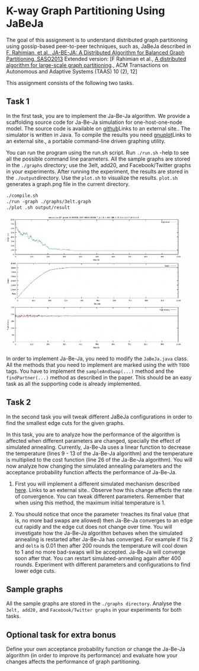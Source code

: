 # K-way Graph Partitioning Using JaBeJa

The goal of this assignment is to understand distributed graph partitioning using gossip-based peer-to-peer techniques, such as, JaBeJa described in [F. Rahimian, et al., JA-BE-JA: A Distributed Algorithm for Balanced Graph Partitioning, SASO2013](https://kth.instructure.com/courses/6420/files/1343721/download?verifier=SRj8uA2ClilCgXvGDriqXm70zR4RskRjOkdhoWcQ&wrap=1) Extended version: [F Rahimian et al., [A distributed algorithm for large-scale graph partitioning](http://publicatio.bibl.u-szeged.hu/5295/1/taas15.pdf)., ACM Transactions on Autonomous and Adaptive Systems (TAAS) 10 (2), 12]

This assignment consists of the following two tasks.

## Task 1

In the first task, you are to implement the Ja-Be-Ja algorithm. We provide a scaffolding source code for Ja-Be-Ja simulation for one-host-one-node model. The source code is available on [github](https://github.com/smkniazi/id2222)Links to an external site.. The simulator is written in Java. To compile the results you need [gnuplot](http://gnuplot.sourceforge.net/)Links to an external site., a portable command-line driven graphing utility.

You can run the program using the run.sh ​script. Run `./run.sh` -help to see all the possible command line parameters. All the sample graphs are stored in the `./graphs` directory; use the 3elt, add20, and Facebook/Twitter graphs in your experiments. After running the experiment, the results are stored in the `./output` ​directory. Use the `plot.sh` ​to visualize the results. `plot.sh​` generates a graph.png file in the current directory.

```
./compile.sh
./run -graph ./graphs/3elt.graph
./plot .sh output/result
```

![graph](./graph.jpg)

In order to implement Ja-Be-Ja, you need to modify the `JaBeJa.java` class. All the methods that you need to implement are marked using the with `TODO` tags. You have to implement the `sampleAndSwap(...)` ​method and the `findPartner(...)` method as described in the paper. This should be an easy task as all the supporting code is already implemented.

## Task 2

In the second task you will tweak different JaBeJa configurations in order to find the smallest edge cuts for the given graphs.

In this task, you are to analyze how the performance of the algorithm is affected when different parameters are changed, specially the effect of simulated annealing. Currently, Ja-Be-Ja uses a linear function to decrease the temperature (lines 9 - 13 of the Ja-Be-Ja algorithm) and the temperature is multiplied to the cost function (line 26 of the Ja-Be-Ja algorithm). You will now analyze how changing the simulated annealing parameters and the acceptance probability function affects the performance of Ja-Be-Ja.

1. First you will implement a different simulated mechanism described [here](http://katrinaeg.com/simulated-annealing.html). Links to an external site.. Observe how this change affects the rate of convergence. You can tweak different parameters. Remember that when using this method, the maximum initial temperature is 1.

2. You should notice that once the parameter `T`reaches its final value (that is, no more bad swaps are allowed) then Ja-Be-Ja converges to an edge cut rapidly and the edge cut does not change over time. You will investigate how the Ja-Be-Ja algorithm behaves when the simulated annealing is restarted after Ja-Be-Ja has converged. For example if `T`is 2 and `delta` is 0.01 then after 200 rounds the temperature will cool down to 1 and no more bad-swaps will be accepted. Ja-Be-Ja will converge soon after that. You can restart simulated-annealing again after 400 rounds. Experiment with different parameters and configurations to find lower edge cuts.

## Sample graphs

All the sample graphs are stored in the `./graphs directory`. Analyse the `3elt, add20,` and `Facebook/Twitter graphs` in your experiments for both tasks.

## Optional task for extra bonus

Define your own acceptance probability function or change the Ja-Be-Ja algorithm (in order to improve its performance) and evaluate how your changes affects the performance of graph partitioning.
